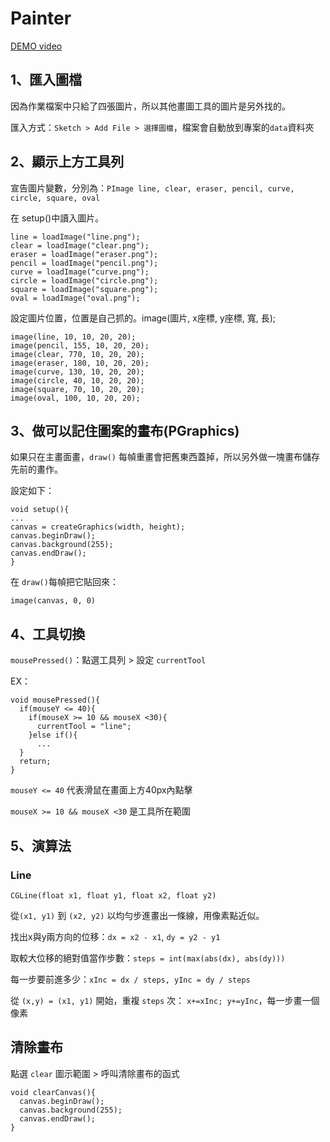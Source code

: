 # Painter
[DEMO video](https://youtu.be/3sbsC67nQTc)

## 1、匯入圖檔

因為作業檔案中只給了四張圖片，所以其他畫圖工具的圖片是另外找的。

匯入方式：`Sketch > Add File > 選擇圖檔`，檔案會自動放到專案的`data`資料夾

## 2、顯示上方工具列

宣告圖片變數，分別為：`PImage line, clear, eraser, pencil, curve, circle, square, oval`

在 setup()中讀入圖片。
```
line = loadImage("line.png");
clear = loadImage("clear.png");
eraser = loadImage("eraser.png");
pencil = loadImage("pencil.png");
curve = loadImage("curve.png");
circle = loadImage("circle.png");
square = loadImage("square.png");
oval = loadImage("oval.png");
```
設定圖片位置，位置是自己抓的。image(圖片, x座標, y座標, 寬, 長);
```
image(line, 10, 10, 20, 20);
image(pencil, 155, 10, 20, 20);
image(clear, 770, 10, 20, 20);
image(eraser, 180, 10, 20, 20);
image(curve, 130, 10, 20, 20);
image(circle, 40, 10, 20, 20);
image(square, 70, 10, 20, 20);
image(oval, 100, 10, 20, 20);
```
## 3、做可以記住圖案的畫布(PGraphics)

如果只在主畫面畫，`draw()` 每幀重畫會把舊東西蓋掉，所以另外做一塊畫布儲存先前的畫作。

設定如下：
```
void setup(){
...
canvas = createGraphics(width, height);
canvas.beginDraw();
canvas.background(255);
canvas.endDraw();
}
```

在 `draw()`每幀把它貼回來：
```
image(canvas, 0, 0)
```
## 4、工具切換

`mousePressed()`：點選工具列 > 設定 `currentTool`

EX：
```
void mousePressed(){
  if(mouseY <= 40){
    if(mouseX >= 10 && mouseX <30){
      currentTool = "line";
    }else if(){
      ...
  }
  return;
}
```

`mouseY <= 40` 代表滑鼠在畫面上方40px內點擊

`mouseX >= 10 && mouseX <30` 是工具所在範圍


## 5、演算法
### Line
`CGLine(float x1, float y1, float x2, float y2)`

從`(x1, y1)` 到 `(x2, y2)` 以均勻步進畫出一條線，用像素點近似。

找出x與y兩方向的位移：`dx = x2 - x1`, `dy = y2 - y1`

取較大位移的絕對值當作步數：`steps = int(max(abs(dx), abs(dy)))`

每一步要前進多少：`xInc = dx / steps, yInc = dy / steps`

從 `(x,y) = (x1, y1)` 開始，重複 `steps` 次： `x+=xInc; y+=yInc`，每一步畫一個像素
## 清除畫布
點選 `clear` 圖示範圍 > 呼叫清除畫布的函式
```
void clearCanvas(){
  canvas.beginDraw();
  canvas.background(255);
  canvas.endDraw();
}
```

